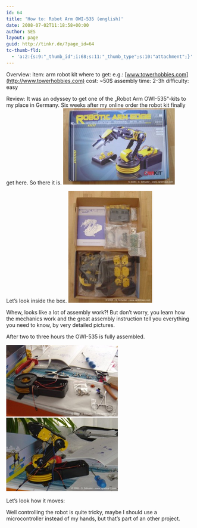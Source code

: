 ```yaml
---
id: 64
title: 'How to: Robot Arm OWI-535 (english)'
date: 2008-07-02T11:18:58+00:00
author: SES
layout: page
guid: http://tinkr.de/?page_id=64
tc-thumb-fld:
  - 'a:2:{s:9:"_thumb_id";i:68;s:11:"_thumb_type";s:10:"attachment";}'
---
```

Overview:
item: arm robot kit
where to get: e.g.: [www.towerhobbies.com](http://www.towerhobbies.com)
cost: ~50$
assembly time: 2-3h
difficulty: easy

Review:
It was an odyssey to get one of the &#8222;Robot Arm OWI-535&#8220;-kits to my place in Germany. Six weeks after my online order the robot kit finally get here. So there it is.
[<img loading="lazy" src="/assets/2008/07/verpackung-300x205.jpg" alt="" title="package shot"    />](/assets/2008/07/verpackung.jpg)

Let&#8217;s look inside the box.
[<img loading="lazy" src="/assets/2008/07/packung-225x300.jpg" alt="" title="items OWI-535"    />](/assets/2008/07/packung.jpg)

Whew, looks like a lot of assembly work?! But don&#8217;t worry, you learn how the mechanics work and the great assembly instruction tell you everything you need to know, by very detailed pictures.

After two to three hours the OWI-535 is fully assembled.

[<img loading="lazy" src="/assets/2008/07/aufbau2-300x192.jpg" alt="" title="assembly OWI-535"    />](/assets/2008/07/aufbau2.jpg)
[<img loading="lazy" src="/assets/2008/07/aufbau3-300x197.jpg" alt="" title="assembly OWI-535"    />](/assets/2008/07/aufbau3.jpg)

Let&#8217;s look how it moves:



Well controlling the robot is quite tricky, maybe I should use a microcontroller instead of my hands, but that&#8217;s part of an other project.
